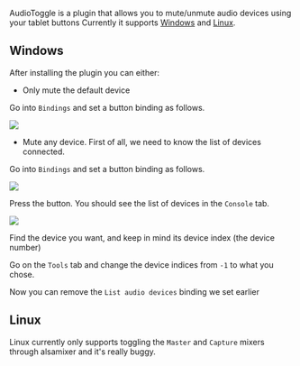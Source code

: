 AudioToggle is a plugin that allows you to mute/unmute audio devices using your tablet buttons
Currently it supports [Windows](https://github.com/adryzz/AdryzzOTDTools/wiki/AudioToggle-configuration#windows) and [Linux](https://github.com/adryzz/AdryzzOTDTools/wiki/AudioToggle-configuration#linux).
## Windows
After installing the plugin you can either:
* Only mute the default device

Go into `Bindings` and set a button binding as follows.

![](https://github.com/adryzz/AdryzzOTDTools/blob/master/Wiki/AudioToggle/img0.png?raw=true)

* Mute any device.
First of all, we need to know the list of devices connected.

Go into `Bindings` and set a button binding as follows.

![](https://github.com/adryzz/AdryzzOTDTools/blob/master/Wiki/AudioToggle/img1.png?raw=true)

Press the button. You should see the list of devices in the `Console` tab.

![](https://github.com/adryzz/AdryzzOTDTools/blob/master/Wiki/AudioToggle/img2.png?raw=true)

Find the device you want, and keep in mind its device index (the device number)

Go on the `Tools` tab and change the device indices from `-1` to what you chose.

Now you can remove the `List audio devices` binding we set earlier

## Linux
Linux currently only supports toggling the `Master` and `Capture` mixers through alsamixer and it's really buggy.